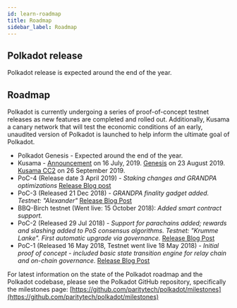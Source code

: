 ```yaml
---
id: learn-roadmap
title: Roadmap
sidebar_label: Roadmap
---
```


## Polkadot release

Polkadot release is expected around the end of the year.

## Roadmap

Polkadot is currently undergoing a series of proof-of-concept testnet releases as new features are completed and rolled out. Additionally, Kusama a canary network that will test the economic conditions of an early, unaudited version of Polkadot is launched to help inform the ultimate goal of Polkadot.

- Polkadot Genesis - Expected around the end of the year.
- Kusama - [Announcement](https://polkadot.network/kusama-network-the-canary-network/) on 16 July, 2019. [Genesis](https://polkadot.network/kusama-rollout-and-governance/) on 23 August 2019. [Kusama CC2](https://polkadot.network/kusama-cc2/) on 26 September 2019.
- PoC-4 (Release date 3 April 2019) - _Staking changes and GRANDPA optimizations_ [Release Blog post](https://medium.com/polkadot-network/polkadot-proof-of-concept-4-arrives-with-new-ways-to-stake-3b27037346cc)
- PoC-3 (Released 21 Dec 2018) - _GRANDPA finality gadget added. Testnet: "Alexander"_ [Release Blog Post](https://medium.com/coinmonks/polkadot-hello-world-3-poc-3-on-substrate-is-here-c45d100f72e3)
- BBQ-Birch testnet (Went live: 15 October 2018): _Added smart contract support._
- PoC-2 (Released 29 Jul 2018) - _Support for parachains added; rewards and slashing added to PoS consensus algorithms. Testnet: "Krumme Lanke". First automatic upgrade via governance._ [Release Blog Post](https://medium.com/polkadot-network/polkadot-poc-2-is-here-parachains-runtime-upgrades-and-libp2p-networking-7035bb141c25)
- PoC-1 (Released 16 May 2018, Testnet went live 18 May 2018) - _Initial proof of concept - included basic state transition engine for relay chain and on-chain governance._ [Release Blog Post](https://medium.com/polkadot-network/now-live-polkadot-proof-of-concept-1-3e718512a8d)

For latest information on the state of the Polkadot roadmap and the Polkadot codebase, please see the Polkadot GitHub repository, specifically the milestones page: [https://github.com/paritytech/polkadot/milestones](https://github.com/paritytech/polkadot/milestones)
